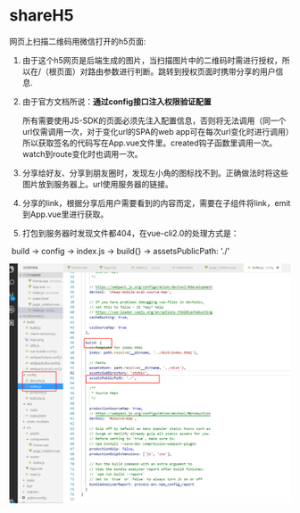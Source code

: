 # shareH5
网页上扫描二维码用微信打开的h5页面:

1. 由于这个h5网页是后端生成的图片，当扫描图片中的二维码时需进行授权，所以在/（根页面）对路由参数进行判断。跳转到授权页面时携带分享的用户信息.

2. 由于官方文档所说：**通过config接口注入权限验证配置**

   所有需要使用JS-SDK的页面必须先注入配置信息，否则将无法调用（同一个url仅需调用一次，对于变化url的SPA的web app可在每次url变化时进行调用）所以获取签名的代码写在App.vue文件里。created钩子函数里调用一次。watch到route变化时也调用一次。

3. 分享给好友、分享到朋友圈时，发现左小角的图标找不到。正确做法时将这些图片放到服务器上。url使用服务器的链接。

4. 分享的link，根据分享后用户需要看到的内容而定，需要在子组件将link，emit到App.vue里进行获取。

5. 打包到服务器时发现文件都404，在vue-cli2.0的处理方式是：

​           build -> config -> index.js -> build{} -> assetsPublicPath: './'

![assetsPublicPath: './'](https://github.com/clara222/shareH5/blob/master/src/assets/1.png)